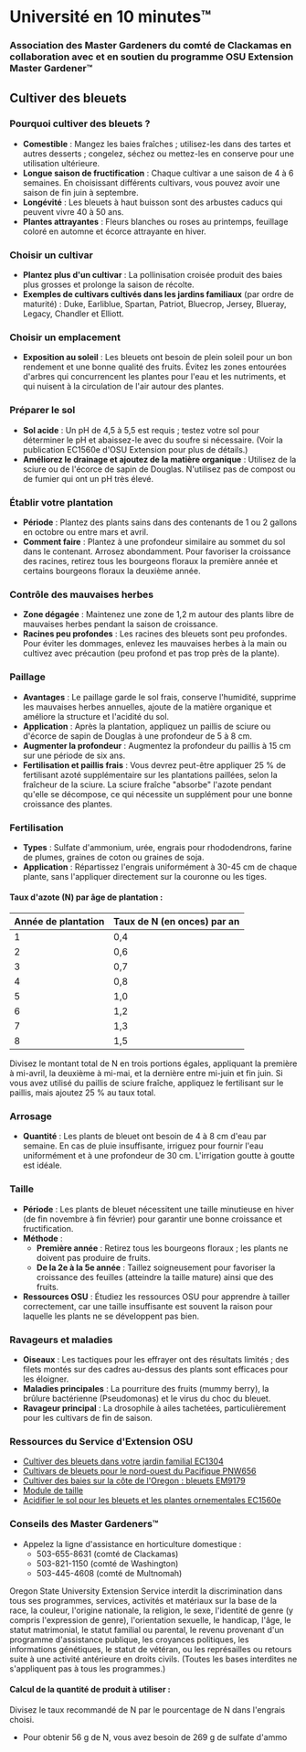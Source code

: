 # Université en 10 minutes™  
### Association des Master Gardeners du comté de Clackamas en collaboration avec et en soutien du programme OSU Extension Master Gardener™  

## Cultiver des bleuets  

### Pourquoi cultiver des bleuets ?  
- **Comestible** : Mangez les baies fraîches ; utilisez-les dans des tartes et autres desserts ; congelez, séchez ou mettez-les en conserve pour une utilisation ultérieure.  
- **Longue saison de fructification** : Chaque cultivar a une saison de 4 à 6 semaines. En choisissant différents cultivars, vous pouvez avoir une saison de fin juin à septembre.  
- **Longévité** : Les bleuets à haut buisson sont des arbustes caducs qui peuvent vivre 40 à 50 ans.  
- **Plantes attrayantes** : Fleurs blanches ou roses au printemps, feuillage coloré en automne et écorce attrayante en hiver.  

### Choisir un cultivar  
- **Plantez plus d'un cultivar** : La pollinisation croisée produit des baies plus grosses et prolonge la saison de récolte.  
- **Exemples de cultivars cultivés dans les jardins familiaux** (par ordre de maturité) : Duke, Earliblue, Spartan, Patriot, Bluecrop, Jersey, Blueray, Legacy, Chandler et Elliott.  

### Choisir un emplacement  
- **Exposition au soleil** : Les bleuets ont besoin de plein soleil pour un bon rendement et une bonne qualité des fruits. Évitez les zones entourées d'arbres qui concurrencent les plantes pour l'eau et les nutriments, et qui nuisent à la circulation de l'air autour des plantes.  

### Préparer le sol  
- **Sol acide** : Un pH de 4,5 à 5,5 est requis ; testez votre sol pour déterminer le pH et abaissez-le avec du soufre si nécessaire. (Voir la publication EC1560e d'OSU Extension pour plus de détails.)  
- **Améliorez le drainage et ajoutez de la matière organique** : Utilisez de la sciure ou de l'écorce de sapin de Douglas. N'utilisez pas de compost ou de fumier qui ont un pH très élevé.  

### Établir votre plantation  
- **Période** : Plantez des plants sains dans des contenants de 1 ou 2 gallons en octobre ou entre mars et avril.  
- **Comment faire** : Plantez à une profondeur similaire au sommet du sol dans le contenant. Arrosez abondamment. Pour favoriser la croissance des racines, retirez tous les bourgeons floraux la première année et certains bourgeons floraux la deuxième année.  

### Contrôle des mauvaises herbes  
- **Zone dégagée** : Maintenez une zone de 1,2 m autour des plants libre de mauvaises herbes pendant la saison de croissance.  
- **Racines peu profondes** : Les racines des bleuets sont peu profondes. Pour éviter les dommages, enlevez les mauvaises herbes à la main ou cultivez avec précaution (peu profond et pas trop près de la plante).  

### Paillage  
- **Avantages** : Le paillage garde le sol frais, conserve l'humidité, supprime les mauvaises herbes annuelles, ajoute de la matière organique et améliore la structure et l'acidité du sol.  
- **Application** : Après la plantation, appliquez un paillis de sciure ou d'écorce de sapin de Douglas à une profondeur de 5 à 8 cm.  
- **Augmenter la profondeur** : Augmentez la profondeur du paillis à 15 cm sur une période de six ans.  
- **Fertilisation et paillis frais** : Vous devrez peut-être appliquer 25 % de fertilisant azoté supplémentaire sur les plantations paillées, selon la fraîcheur de la sciure. La sciure fraîche "absorbe" l'azote pendant qu'elle se décompose, ce qui nécessite un supplément pour une bonne croissance des plantes.  

### Fertilisation  
- **Types** : Sulfate d'ammonium, urée, engrais pour rhododendrons, farine de plumes, graines de coton ou graines de soja.  
- **Application** : Répartissez l'engrais uniformément à 30-45 cm de chaque plante, sans l'appliquer directement sur la couronne ou les tiges.  

#### Taux d'azote (N) par âge de plantation :  

| Année de plantation | Taux de N (en onces) par an |  
|----------------------|----------------------------|  
| 1                    | 0,4                        |  
| 2                    | 0,6                        |  
| 3                    | 0,7                        |  
| 4                    | 0,8                        |  
| 5                    | 1,0                        |  
| 6                    | 1,2                        |  
| 7                    | 1,3                        |  
| 8                    | 1,5                        |  

Divisez le montant total de N en trois portions égales, appliquant la première à mi-avril, la deuxième à mi-mai, et la dernière entre mi-juin et fin juin. Si vous avez utilisé du paillis de sciure fraîche, appliquez le fertilisant sur le paillis, mais ajoutez 25 % au taux total.  

### Arrosage  
- **Quantité** : Les plants de bleuet ont besoin de 4 à 8 cm d'eau par semaine. En cas de pluie insuffisante, irriguez pour fournir l'eau uniformément et à une profondeur de 30 cm. L'irrigation goutte à goutte est idéale.  

### Taille  
- **Période** : Les plants de bleuet nécessitent une taille minutieuse en hiver (de fin novembre à fin février) pour garantir une bonne croissance et fructification.  
- **Méthode** :  
  - **Première année** : Retirez tous les bourgeons floraux ; les plants ne doivent pas produire de fruits.  
  - **De la 2e à la 5e année** : Taillez soigneusement pour favoriser la croissance des feuilles (atteindre la taille mature) ainsi que des fruits.  
- **Ressources OSU** : Étudiez les ressources OSU pour apprendre à tailler correctement, car une taille insuffisante est souvent la raison pour laquelle les plants ne se développent pas bien.  

### Ravageurs et maladies  
- **Oiseaux** : Les tactiques pour les effrayer ont des résultats limités ; des filets montés sur des cadres au-dessus des plants sont efficaces pour les éloigner.  
- **Maladies principales** : La pourriture des fruits (mummy berry), la brûlure bactérienne (Pseudomonas) et le virus du choc du bleuet.  
- **Ravageur principal** : La drosophile à ailes tachetées, particulièrement pour les cultivars de fin de saison.  

### Ressources du Service d'Extension OSU  
- [Cultiver des bleuets dans votre jardin familial EC1304](https://catalog.extension.oregonstate.edu/)  
- [Cultivars de bleuets pour le nord-ouest du Pacifique PNW656](https://catalog.extension.oregonstate.edu/)  
- [Cultiver des baies sur la côte de l'Oregon : bleuets EM9179](https://catalog.extension.oregonstate.edu/)  
- [Module de taille](https://workspace.oregonstate.edu/course/pruning-blueberries?hsLang=en)  
- [Acidifier le sol pour les bleuets et les plantes ornementales EC1560e](https://catalog.extension.oregonstate.edu/)  

### Conseils des Master Gardeners™  
- Appelez la ligne d'assistance en horticulture domestique :  
  - 503-655-8631 (comté de Clackamas)  
  - 503-821-1150 (comté de Washington)  
  - 503-445-4608 (comté de Multnomah)  

Oregon State University Extension Service interdit la discrimination dans tous ses programmes, services, activités et matériaux sur la base de la race, la couleur, l'origine nationale, la religion, le sexe, l'identité de genre (y compris l'expression de genre), l'orientation sexuelle, le handicap, l'âge, le statut matrimonial, le statut familial ou parental, le revenu provenant d'un programme d'assistance publique, les croyances politiques, les informations génétiques, le statut de vétéran, ou les représailles ou retours suite à une activité antérieure en droits civils. (Toutes les bases interdites ne s'appliquent pas à tous les programmes.)  

#### Calcul de la quantité de produit à utiliser :  
Divisez le taux recommandé de N par le pourcentage de N dans l'engrais choisi.  
- Pour obtenir 56 g de N, vous avez besoin de 269 g de sulfate d'ammo